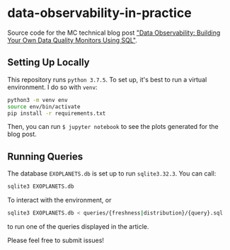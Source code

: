# data-observability-in-practice

Source code for the MC technical blog post ["Data Observability: Building Your Own Data Quality Monitors Using SQL"](https://towardsdatascience.com/data-observability-in-practice-using-sql-755dc6421f59).

## Setting Up Locally

This repository runs `python 3.7.5`. To set up, it's best to run a virtual environment. I do so with `venv`:

```sh
python3 -m venv env
source env/bin/activate
pip install -r requirements.txt
```

Then, you can run `$ jupyter notebook` to see the plots generated for the blog post.

## Running Queries

The database `EXOPLANETS.db` is set up to run `sqlite3.32.3`. You can call:

```sh
sqlite3 EXOPLANETS.db
```

To interact with the environment, or

```sh
sqlite3 EXOPLANETS.db < queries/{freshness|distribution}/{query}.sql
```

to run one of the queries displayed in the article.

Please feel free to submit issues!
